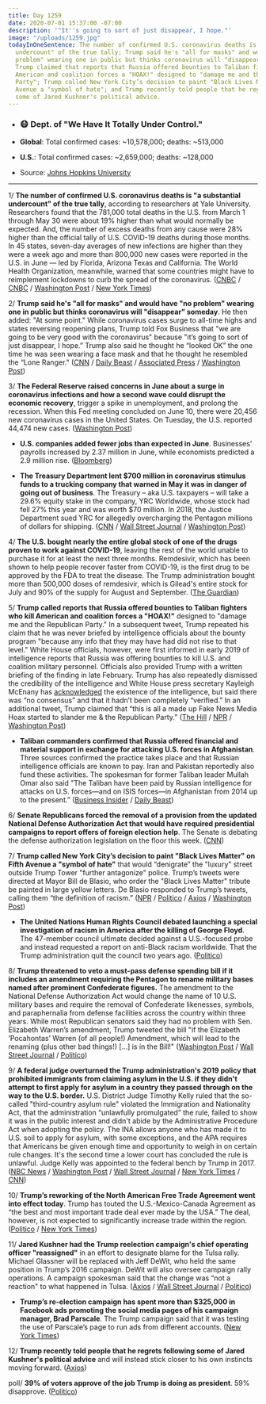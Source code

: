 ```yaml
---
title: Day 1259
date: 2020-07-01 15:37:00 -07:00
description: '"It''s going to sort of just disappear, I hope."'
image: "/uploads/1259.jpg"
todayInOneSentence: The number of confirmed U.S. coronavirus deaths is "a substantial
  undercount" of the true tally; Trump said he's "all for masks" and would have "no
  problem" wearing one in public but thinks coronavirus will "disappear" someday;
  Trump claimed that reports that Russia offered bounties to Taliban fighters to kill
  American and coalition forces a "HOAX!" designed to "damage me and the Republican
  Party"; Trump called New York City’s decision to paint "Black Lives Matter" on Fifth
  Avenue a "symbol of hate"; and Trump recently told people that he regrets following
  some of Jared Kushner's political advice.
---
```


* ### 😷 Dept. of "We Have It Totally Under Control."

* **Global**: Total confirmed cases: \~10,578,000; deaths: \~513,000

* **U.S.**: Total confirmed cases: \~2,659,000; deaths: \~128,000

* Source: [Johns Hopkins University](https://coronavirus.jhu.edu/map.html)

---

1/ **The number of confirmed U.S. coronavirus deaths is "a substantial undercount" of the true tally**, according to researchers at Yale University. Researchers found that the 781,000 total deaths in the U.S. from March 1 through May 30 were about 19% higher than what would normally be expected. And, the number of excess deaths from any cause were 28% higher than the official tally of U.S. COVID-19 deaths during those months. In 45 states, seven-day averages of new infections are higher than they were a week ago and more than 800,000 new cases were reported in the U.S. in June — led by Florida, Arizona Texas and California. The World Health Organization, meanwhile, warned that some countries might have to reimplement lockdowns to curb the spread of the coronavirus. ([CNBC](https://www.cnbc.com/2020/07/01/official-us-coronavirus-death-toll-is-a-substantial-undercount-of-actual-tally-new-yale-study-finds.html) / [CNBC](https://www.cnbc.com/2020/07/01/who-warns-some-countries-may-have-to-reinstate-lockdowns-as-coronavirus-pandemic-accelerates.html) / [Washington Post](https://www.washingtonpost.com/nation/2020/07/01/coronavirus-live-updates-us/) / [New York Times](https://www.nytimes.com/2020/07/01/world/coronavirus-live-updates.html))

2/ **Trump said he's "all for masks" and would have "no problem" wearing one in public but thinks coronavirus will "disappear" someday**. He then added: "At some point." While coronavirus cases surge to all-time highs and states reversing reopening plans, Trump told Fox Business that "we are going to be very good with the coronavirus" because "it’s going to sort of just disappear, I hope.” Trump also said he thought he “looked OK” the one time he was seen wearing a face mask and that he thought he resembled the “Lone Ranger." ([CNN](https://www.cnn.com/2020/07/01/politics/donald-trump-masks-coronavirus/index.html) / [Daily Beast](https://www.thedailybeast.com/trump-says-coronavirus-will-just-disappear-brags-he-looks-like-lone-ranger-in-mask) / [Associated Press](https://apnews.com/d0fa04c2c2ba164d6c43eecf228c1b99) / [Washington Post](https://www.washingtonpost.com/politics/republican-leaders-now-say-everyone-should-wear-a-mask--even-as-trump-refuses-and-mocks-those-who-do/2020/06/30/995a32d0-bae9-11ea-80b9-40ece9a701dc_story.html))

3/ **The Federal Reserve raised concerns in June about a surge in coronavirus infections and how a second wave could disrupt the economic recovery**, trigger a spike in unemployment, and prolong the recession. When this Fed meeting concluded on June 10, there were 20,456 new coronavirus cases in the United States. On Tuesday, the U.S. reported 44,474 new cases. ([Washington Post](https://www.washingtonpost.com/business/2020/07/01/federal-reserve-recession-june-minutes/))

* **U.S. companies added fewer jobs than expected in June**. Businesses’ payrolls increased by 2.37 million in June, while economists predicted a 2.9 million rise. ([Bloomberg](https://www.bloomberg.com/news/articles/2020-07-01/adp-says-u-s-firms-add-2-37-million-jobs-fewer-than-forecast?srnd=premium&sref=MIBMEEoj))

* **The Treasury Department lent $700 million in coronavirus stimulus funds to a trucking company that warned in May it was in danger of going out of business**. The Treasury – aka U.S. taxpayers – will take a 29.6% equity stake in the company, YRC Worldwide, whose stock had fell 27% this year and was worth $70 million. In 2018, the Justice Department sued YRC for allegedly overcharging the Pentagon millions of dollars for shipping. ([CNN](https://edition.cnn.com/2020/07/01/business/yrc-federal-loan/) / [Wall Street Journal](https://www.wsj.com/articles/u-s-treasury-to-loan-700-million-to-trucking-firm-yrc-worldwide-11593602409?mod=politics_lead_pos11) / [Washington Post](https://www.washingtonpost.com/business/2020/07/01/treasury-loan-yrc-worldwide-cares-act/))

4/ **The U.S. bought nearly the entire global stock of one of the drugs proven to work against COVID-19**, leaving the rest of the world unable to purchase it for at least the next three months. Remdesivir, which has been shown to help people recover faster from COVID-19, is the first drug to be approved by the FDA to treat the disease. The Trump administration bought more than 500,000 doses of remdesivir, which is Gilead's entire stock for July and 90% of the supply for August and September. ([The Guardian](https://www.theguardian.com/us-news/2020/jun/30/us-buys-up-world-stock-of-key-covid-19-drug))

5/ **Trump called reports that Russia offered bounties to Taliban fighters who kill American and coalition forces a "HOAX!"** designed to "damage me and the Republican Party." In a subsequent tweet, Trump repeated his claim that he was never briefed by intelligence officials about the bounty program "because any info that they may have had did not rise to that level." White House officials, however, were first informed in early 2019 of intelligence reports that Russia was offering bounties to kill U.S. and coalition military personnel. Officials also provided Trump with a written briefing of the finding in late February. Trump has also repeatedly dismissed the credibility of the intelligence and White House press secretary Kayleigh McEnany has [acknowledged](https://www.washingtonpost.com/politics/2020/07/01/only-people-who-are-dismissing-russia-bounties-intel-taliban-russia-trump/) the existence of the intelligence, but said there was “no consensus” and that it hadn’t been completely “verified.” In an additional tweet, Trump claimed that “this is all a made up Fake News Media Hoax started to slander me & the Republican Party.” ([The Hill](https://thehill.com/homenews/administration/505379-trump-dismisses-russian-bounty-allegations-as-a-hoax) / [NPR](https://www.npr.org/2020/07/01/885909588/trump-calls-bounty-report-a-hoax-despite-administration-s-briefing-of-congress) / [Washington Post](https://www.washingtonpost.com/politics/trump-decries-russian-bounty-reports-as-fake-news-as-his-national-security-adviser-says-response-options-were-prepared/2020/07/01/91b26732-bb93-11ea-bdaf-a129f921026f_story.html))

* **Taliban commanders confirmed that Russia offered financial and material support in exchange for attacking U.S. forces in Afghanistan**. Three sources confirmed the practice takes place and that Russian intelligence officials are known to pay. Iran and Pakistan reportedly also fund these activities. The spokesman for former Taliban leader Mullah Omar also said "The Taliban have been paid by Russian intelligence for attacks on U.S. forces—and on ISIS forces—in Afghanistan from 2014 up to the present.” ([Business Insider](https://www.businessinsider.com/russia-did-pay-extremists-attack-american-soldiers-taliban-sources-say-2020-7?op=1) / [Daily Beast](https://www.thedailybeast.com/russian-bounties-for-killing-americans-go-back-five-years-ex-taliban-claims?scrolla=5eb6d68b7fedc32c19ef33b4))

6/ **Senate Republicans forced the removal of a provision from the updated National Defense Authorization Act that would have required presidential campaigns to report offers of foreign election help**. The Senate is debating the defense authorization legislation on the floor this week. ([CNN](https://www.cnn.com/2020/06/30/politics/senate-removes-ban-foreign-election-help/index.html))

7/ **Trump called New York City’s decision to paint "Black Lives Matter" on Fifth Avenue a "symbol of hate"** that would “denigrate” the "luxury" street outside Trump Tower "further antagonize" police. Trump’s tweets were directed at Mayor Bill de Blasio, who order the "Black Lives Matter" tribute be painted in large yellow letters. De Blasio responded to Trump’s tweets, calling them “the definition of racism.” ([NPR](https://www.npr.org/sections/live-updates-protests-for-racial-justice/2020/07/01/885944289/trump-painting-black-lives-matter-on-5th-avenue-would-be-symbol-of-hate) / [Politico](https://www.politico.com/news/2020/07/01/trump-black-lives-matter-347051) / [Axios](https://www.axios.com/trump-black-lives-matter-hate-af77f4a9-b666-40d2-b4e4-ef23c61088ca.html) / [Washington Post](https://www.washingtonpost.com/politics/trump-says-painting-black-lives-matter-on-new-yorks-fifth-avenue-would-be-a-symbol-of-hate/2020/07/01/6a039f12-bba2-11ea-bdaf-a129f921026f_story.html))

* **The United Nations Human Rights Council debated launching a special investigation of racism in America after the killing of George Floyd**. The 47-member council ultimate decided against a U.S.-focused probe and instead requested a report on anti-Black racism worldwide. That the Trump administration quit the council two years ago. ([Politico](https://www.politico.com/news/2020/07/01/human-rights-trump-us-346423))

8/ **Trump threatened to veto a must-pass defense spending bill if it includes an amendment requiring the Pentagon to rename military bases named after prominent Confederate figures.** The amendment to the National Defense Authorization Act would change the name of 10 U.S. military bases and require the removal of Confederate likenesses, symbols, and paraphernalia from defense facilities across the country within three years. While most Republican senators said they had no problem with Sen. Elizabeth Warren’s amendment, Trump tweeted the bill "if the Elizabeth ‘Pocahontas’ Warren (of all people!) Amendment, which will lead to the renaming (plus other bad things!) \[...\] is in the Bill!" ([Washington Post](https://www.washingtonpost.com/nation/2020/07/01/confederate-military-base-renaming-trump/) / [Wall Street Journal](https://www.wsj.com/articles/trump-threatens-to-veto-defense-bill-over-provision-to-strip-confederate-base-names-11593614483?mod=politics_lead_pos1) / [Politico](https://www.politico.com/news/2020/07/01/senate-ndaa-confederate-bases-347014))

9/ **A federal judge overturned the Trump administration's 2019 policy that prohibited immigrants from claiming asylum in the U.S. if they didn't attempt to first apply for asylum in a country they passed through on the way to the U.S. border.** U.S. District Judge Timothy Kelly ruled that the so-called "third-country asylum rule" violated the Immigration and Nationality Act, that the administration “unlawfully promulgated” the rule, failed to show it was in the public interest and didn't abide by the Administrative Procedure Act when adopting the policy. The INA allows anyone who has made it to U.S. soil to apply for asylum, with some exceptions, and the APA requires that Americans be given enough time and opportunity to weigh in on certain rule changes. It's the second time a lower court has concluded the rule is unlawful. Judge Kelly was appointed to the federal bench by Trump in 2017. ([NBC News](https://www.nbcnews.com/news/us-news/judge-overturns-trump-border-rule-requiring-immigrants-first-claim-asylum-n1232629) / [Washington Post](https://www.washingtonpost.com/local/legal-issues/us-judge-strikes-down-trump-asylum-rule-targeting-central-americans/2020/07/01/96e57616-bb4a-11ea-bdaf-a129f921026f_story.html) / [Wall Street Journal](https://www.wsj.com/articles/federal-judge-rejects-trump-administrations-third-country-asylum-policy-11593620838?mod=politics_lead_pos6) / [New York Times](https://www.nytimes.com/2020/07/01/us/politics/trump-asylum-ruling-immigration.html) / [CNN](https://www.cnn.com/2020/07/01/politics/asylum-us-mexico-border/index.html))

10/ **Trump’s reworking of the North American Free Trade Agreement went into effect today**. Trump has touted the U.S.-Mexico-Canada Agreement as “the best and most important trade deal ever made by the USA.” The deal, however, is not expected to significantly increase trade within the region. ([Politico](https://www.politico.com/news/2020/07/01/trump-usmca-trade-346296) / [New York Times](https://www.nytimes.com/2020/07/01/business/economy/usmca-takes-effect.html))

11/ **Jared Kushner had the Trump reelection campaign's chief operating officer "reassigned"** in an effort to designate blame for the Tulsa rally. Michael Glassner will be replaced with Jeff DeWit, who held the same position in Trump’s 2016 campaign. DeWit will also oversee campaign rally operations. A campaign spokesman said that the change was “not a reaction" to what happened in Tulsa. ([Axios](https://www.axios.com/scoop-kushner-changes-top-trump-campaign-staff-4b269a9a-412b-4cf5-8133-beb252f5c25f.html) / [Wall Street Journal](https://www.wsj.com/articles/trump-campaign-reassigns-chief-operating-officer-after-tulsa-rally-11593607034) / [Politico](https://www.politico.com/news/2020/07/01/jared-kushner-trump-campaign-team-346728))

* **Trump’s re-election campaign has spent more than $325,000 in Facebook ads promoting the social media pages of his campaign manager, Brad Parscale**. The Trump campaign said that it was testing the use of Parscale’s page to run ads from different accounts. ([New York Times](https://www.nytimes.com/2020/06/30/us/politics/brad-parscale-trump.html))

12/ **Trump recently told people that he regrets following some of Jared Kushner's political advice** and will instead stick closer to his own instincts moving forward. ([Axios](https://www.axios.com/trump-kushner-second-thoughts-408d5a33-725d-442a-88e4-d6ab6742c139.html))

poll/ **39% of voters approve of the job Trump is doing as president**. 59% disapprove. ([Politico](https://www.politico.com/news/2020/07/01/trump-coronavirus-poll-346018))